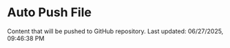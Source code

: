 # Auto Push File

Content that will be pushed to GitHub repository.
Last updated: 06/27/2025, 09:46:38 PM